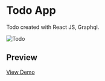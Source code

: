 # Todo App

Todo created with React JS, Graphql.

![Todo](https://user-images.githubusercontent.com/70198503/164975018-5c8a9726-85f0-4d31-b58c-88c1443647dd.png)


## Preview
[View Demo](https://melodious-cat-550508.netlify.app/)

